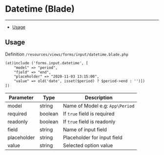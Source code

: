 # Datetime (Blade)

---

- [Usage](#section-1)

<a name="section-1"></a>
## Usage

Definition `/resources/views/forms/input/datetime.blade.php`

```html
(at)include ('forms.input.datetime', [
    "model" => "period", 
    "field" => "end", 
    "placeholder" => "2020-11-03 13:15:00",  
    "value" => old('date', isset($period) ? $period->end : '')])
])

```

Parameter | Type | Description
-----------------  | ------ | ------ 
model  | string | Name of Model e.g: `App\Period`
required | boolean | If `true` field is required
readonly | boolean | If `true` field is readonly
field  | string | Name of input field 
placeholder  | string | Placeholder for input field 
value | string | Selected option value





